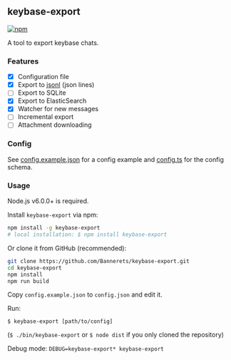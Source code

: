 ## keybase-export

[![npm](https://img.shields.io/npm/v/keybase-export.svg)](https://www.npmjs.com/package/keybase-export)

A tool to export keybase chats.

### Features

- [x] Configuration file
- [x] Export to [jsonl][] (json lines)
- [ ] Export to SQLite
- [x] Export to ElasticSearch
- [x] Watcher for new messages
- [ ] Incremental export
- [ ] Attachment downloading

[jsonl]: http://jsonlines.org/

### Config

See [config.example.json][] for a config example and [config.ts][] for the config schema.

[config.example.json]: config.example.json
[config.ts]: src/config.ts

### Usage

Node.js v6.0.0+ is required.

Install `keybase-export` via npm:

```sh
npm install -g keybase-export
# local installation: $ npm install keybase-export
```

Or clone it from GitHub (recommended):

```sh
git clone https://github.com/Bannerets/keybase-export.git
cd keybase-export
npm install
npm run build
```

Copy `config.example.json` to `config.json` and edit it.

Run:

```console
$ keybase-export [path/to/config]
```

(`$ ./bin/keybase-export` or `$ node dist` if you only cloned the repository)

Debug mode: `DEBUG=keybase-export* keybase-export`
